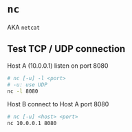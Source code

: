# `nc`

AKA `netcat`

## Test TCP / UDP connection

Host A (10.0.0.1) listen on port 8080

```sh
# nc [-u] -l <port>
# -u: use UDP
nc -l 8080
```

Host B connect to Host A port 8080

```sh
# nc [-u] <host> <port>
nc 10.0.0.1 8080
```
